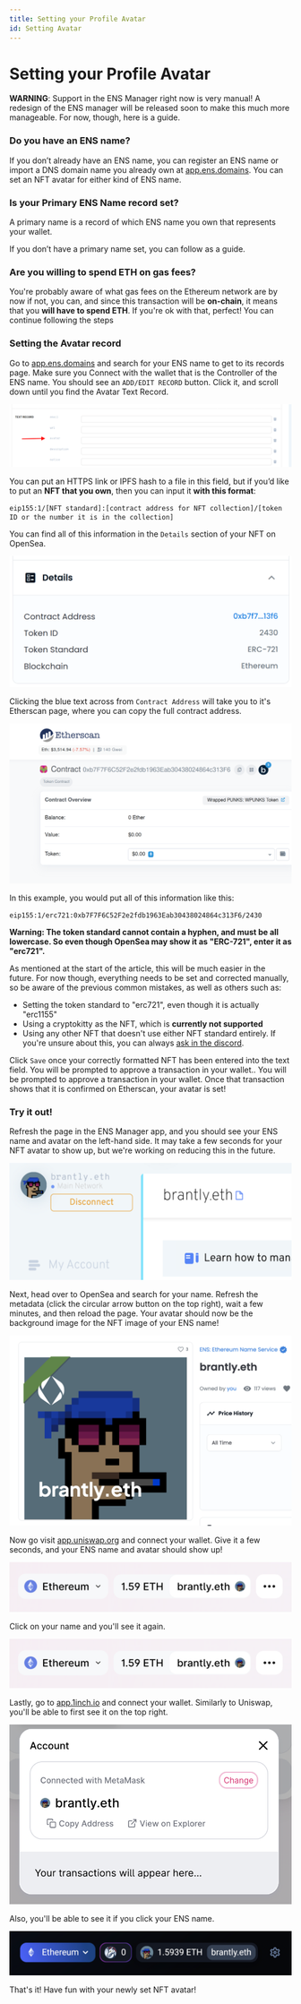 ```yaml
---
title: Setting your Profile Avatar
id: Setting Avatar
---
```


# Setting your Profile Avatar

**WARNING**: Support in the ENS Manager right now is very manual! A redesign of the ENS manager will be released soon to make this much more manageable. For now, though, here is a guide.

### Do you have an ENS name?

If you don’t already have an ENS name, you can register an ENS name or import a DNS domain name you already own at [app.ens.domains](https://app.ens.domains). You can set an NFT avatar for either kind of ENS name.

### Is your Primary ENS Name record set?

A primary name is a record of which ENS name you own that represents your wallet.

If you don’t have a primary name set, you can follow <!-- **Primary Name Guide Link ** --> as a guide.

### Are you willing to spend ETH on gas fees?

You're probably aware of what gas fees on the Ethereum network are by now if not, you can<!-- \[read here\](/references/ethereum/what-are-gas-fees.md) -->, and since this transaction will be **on-chain**, it means that you **will have to spend ETH**. If you're ok with that, perfect! You can continue following the steps

### Setting the Avatar record

Go to [app.ens.domains](https://app.ens.domains) and search for your ENS name to get to its records page. Make sure you Connect with the wallet that is the Controller of the ENS name. You should see an `ADD/EDIT RECORD` button. Click it, and scroll down until you find the Avatar Text Record.

![Setting your avatar record.](./img/set-avatar-1.png "Locate the avatar record to make a change.")

You can put an HTTPS link or IPFS hash to a file in this field, but if you’d like to put an **NFT that you own**, then you can input it **with this format**:

```
eip155:1/[NFT standard]:[contract address for NFT collection]/[token ID or the number it is in the collection]
```

You can find all of this information in the `Details` section of your NFT on OpenSea.

![Setting your avatar record.](./img/set-avatar-2.png "Inspect the contract address and token id to build your avatar url.")

Clicking the blue text across from `Contract Address` will take you to it's Etherscan page, where you can copy the full contract address.

![Setting your avatar record.](./img/set-avatar-3.png "The contract address for your image can also be found on etherscan.io.")

In this example, you would put all of this information like this:

```
eip155:1/erc721:0xb7F7F6C52F2e2fdb1963Eab30438024864c313F6/2430
```

**Warning: The token standard cannot contain a hyphen, and must be all lowercase. So even though OpenSea may show it as "ERC-721", enter it as "erc721".**

As mentioned at the start of the article, this will be much easier in the future. For now though, everything needs to be set and corrected manually, so be aware of the previous common mistakes, as well as others such as:

* Setting the token standard to "erc721", even though it is actually "erc1155"
* Using a cryptokitty as the NFT, which is **currently not supported**
* Using any other NFT that doesn't use either NFT standard entirely. If you're unsure about this, you can always [ask in the discord](https://chat.ens.domains).

Click `Save` once your correctly formatted NFT has been entered into the text field. You will be prompted to approve a transaction in your wallet.. You will be prompted to approve a transaction in your wallet. Once that transaction shows that it is confirmed on Etherscan, your avatar is set!

### Try it out!

Refresh the page in the ENS Manager app, and you should see your ENS name and avatar on the left-hand side. It may take a few seconds for your NFT avatar to show up, but we're working on reducing this in the future.

![Setting your avatar record.](./img/set-avatar-4.png "If set properly, your avatar will be displayed in the manager app.")

Next, head over to OpenSea and search for your name. Refresh the metadata (click the circular arrow button on the top right), wait a few minutes, and then reload the page. Your avatar should now be the background image for the NFT image of your ENS name!

![Setting your avatar record.](./img/set-avatar-5.png "Your avatar will also display marketplaces in the image for you ENS Name.")

Now go visit [app.uniswap.org](https://app.uniswap.org) and connect your wallet. Give it a few seconds, and your ENS name and avatar should show up!

![Setting your avatar record.](./img/set-avatar-6.png "Your avatar on uniswap")

Click on your name and you'll see it again.

![Setting your avatar record.](./img/set-avatar-6.png "Your avatar on uniswap.")

Lastly, go to [app.1inch.io](https://app.1inch.io) and connect your wallet. Similarly to Uniswap, you'll be able to first see it on the top right.

![Setting your avatar record.](./img/set-avatar-7.png "Your avatar on 1inch.")

Also, you'll be able to see it if you click your ENS name.

![Setting your avatar record.](./img/set-avatar-8.png "Your avatar on 1inch.")

That's it! Have fun with your newly set NFT avatar!
